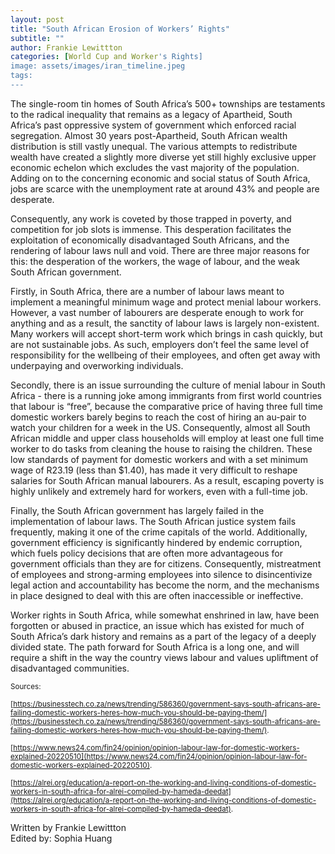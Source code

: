 ```yaml
---
layout: post
title: "South African Erosion of Workers’ Rights"
subtitle: ""
author: Frankie Lewittton
categories: [World Cup and Worker's Rights]
image: assets/images/iran_timeline.jpeg
tags:
---
```


The single-room tin homes of South Africa’s 500+ townships are testaments to the radical inequality that remains as a legacy of Apartheid, South Africa’s past oppressive system of government which enforced racial segregation. Almost 30 years post-Apartheid, South African wealth distribution is still vastly unequal. The various attempts to redistribute wealth have created a slightly more diverse yet still highly exclusive upper economic echelon which excludes the vast majority of the population. Adding on to the concerning economic and social status of South Africa, jobs are scarce with the unemployment rate at around 43% and people are desperate.

Consequently, any work is coveted by those trapped in poverty, and competition for job slots is immense. This desperation facilitates the exploitation of economically disadvantaged South Africans, and the rendering of labour laws null and void. There are three major reasons for this: the desperation of the workers, the wage of labour, and the weak South African government.

Firstly, in South Africa, there are a number of labour laws meant to implement a meaningful minimum wage and protect menial labour workers. However, a vast number of labourers are desperate enough to work for anything and as a result, the sanctity of labour laws is largely non-existent. Many workers will accept short-term work which brings in cash quickly, but are not sustainable jobs. As such, employers don’t feel the same level of responsibility for the wellbeing of their employees, and often get away with underpaying and overworking individuals.

Secondly, there is an issue surrounding the culture of menial labour in South Africa - there is a running joke among immigrants from first world countries that labour is “free”, because the comparative price of having three full time domestic workers barely begins to reach the cost of hiring an au-pair to watch your children for a week in the US. Consequently, almost all South African middle and upper class households will employ at least one full time worker to do tasks from cleaning the house to raising the children. These low standards of payment for domestic workers and with a set minimum wage of R23.19 (less than $1.40), has made it very difficult to reshape salaries for South African manual labourers. As a result, escaping poverty is highly unlikely and extremely hard for workers, even with a full-time job.

Finally, the South African government has largely failed in the implementation of labour laws. The South African justice system fails frequently, making it one of the crime capitals of the world. Additionally, government efficiency is significantly hindered by endemic corruption, which fuels policy decisions that are often more advantageous for government officials than they are for citizens. Consequently, mistreatment of employees and strong-arming employees into silence to disincentivize legal action and accountability has become the norm, and the mechanisms in place designed to deal with this are often inaccessible or ineffective.

Worker rights in South Africa, while somewhat enshrined in law, have been forgotten or abused in practice, an issue which has existed for much of South Africa’s dark history and remains as a part of the legacy of a deeply divided state. The path forward for South Africa is a long one, and will require a shift in the way the country views labour and values upliftment of disadvantaged communities.

<small> Sources: </small>

<small>[https://businesstech.co.za/news/trending/586360/government-says-south-africans-are-failing-domestic-workers-heres-how-much-you-should-be-paying-them/](https://businesstech.co.za/news/trending/586360/government-says-south-africans-are-failing-domestic-workers-heres-how-much-you-should-be-paying-them/). </small>

<small>[https://www.news24.com/fin24/opinion/opinion-labour-law-for-domestic-workers-explained-20220510](https://www.news24.com/fin24/opinion/opinion-labour-law-for-domestic-workers-explained-20220510). </small>

<small>[https://alrei.org/education/a-report-on-the-working-and-living-conditions-of-domestic-workers-in-south-africa-for-alrei-compiled-by-hameda-deedat](https://alrei.org/education/a-report-on-the-working-and-living-conditions-of-domestic-workers-in-south-africa-for-alrei-compiled-by-hameda-deedat). </small>

Written by Frankie Lewittton  
Edited by: Sophia Huang

